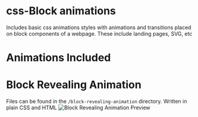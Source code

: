 # css-Block animations
Includes basic css animations styles  with animations and transitions placed on block components of a webpage.
These include landing pages, SVG, etc

# Animations Included

# Block Revealing Animation
Files can be found in the `/block-revealing-animation`  directory. Written in plain CSS and HTML
![Block Revealing Animation Preview](https://media.giphy.com/media/Y3AvxFfDjHtPbce6Tx/giphy.gif)


